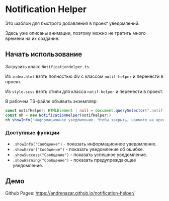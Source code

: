 # Notification Helper
Это шаблон для быстрого добавления в проект уведомлений.

Здесь уже описаны анимации, поэтому можно не тратить много времени на их создание. 

## Начать использование
Загрузить класс `NotificationHelper.ts`.

Из `index.html` взять полностью div с классом `notif-helper` и перенести в проект.

Из `style.scss` взять стили для класса `notif-helper` и перенести в проект.

В рабочем TS-файле объявить экземпляр:
```typescript
const notifHelper: HTMLElement | null = document.querySelector(".notif-helper")
const nh = new NotificationHelper(notifHelper!)
nh.showInfo("Информационное уведомление. Чтобы закрыть, нажмите на крестик.")
```

### Доступные функции
- `.showInfo("Сообщение")` - показать информационное уведомление.
- `.showError("Сообщение")` - показать уведомление об ошибке.
- `.showSuccess("Сообщение")` - показать успешное уведомление.
- `.showWarning("Сообщение")` - показать предупреждающее уведомление.

## Демо
Github Pages: https://andrenazar.github.io/notification-helper/
